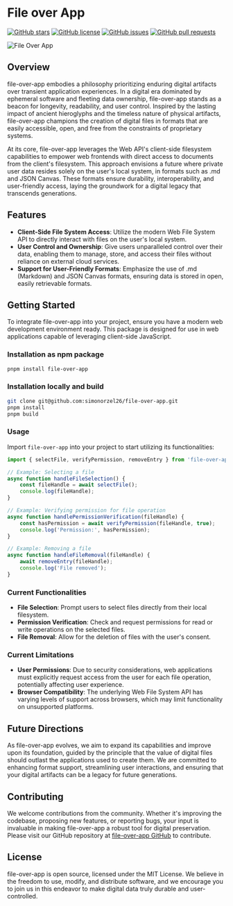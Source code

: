 # File over App


[![GitHub stars](https://img.shields.io/github/stars/simonorzel26/file-over-app.svg)](https://github.com/simonorzel26/file-over-app/stargazers)
[![GitHub license](https://img.shields.io/github/license/simonorzel26/file-over-app.svg)](https://github.com/simonorzel26/file-over-app/blob/main/LICENSE)
[![GitHub issues](https://img.shields.io/github/issues/simonorzel26/file-over-app.svg)](https://github.com/simonorzel26/file-over-app/issues)
[![GitHub pull requests](https://img.shields.io/github/issues-pr/simonorzel26/file-over-app.svg)](https://github.com/simonorzel26/file-over-app/pulls)


![File Over App](https://i.imgur.com/xD5srDY.png)

## Overview

file-over-app embodies a philosophy prioritizing enduring digital artifacts over transient application experiences. In a digital era dominated by ephemeral software and fleeting data ownership, file-over-app stands as a beacon for longevity, readability, and user control. Inspired by the lasting impact of ancient hieroglyphs and the timeless nature of physical artifacts, file-over-app champions the creation of digital files in formats that are easily accessible, open, and free from the constraints of proprietary systems.

At its core, file-over-app leverages the Web API's client-side filesystem capabilities to empower web frontends with direct access to documents from the client's filesystem. This approach envisions a future where private user data resides solely on the user's local system, in formats such as .md and JSON Canvas. These formats ensure durability, interoperability, and user-friendly access, laying the groundwork for a digital legacy that transcends generations.

## Features

- **Client-Side File System Access**: Utilize the modern Web File System API to directly interact with files on the user's local system.
- **User Control and Ownership**: Give users unparalleled control over their data, enabling them to manage, store, and access their files without reliance on external cloud services.
- **Support for User-Friendly Formats**: Emphasize the use of .md (Markdown) and JSON Canvas formats, ensuring data is stored in open, easily retrievable formats.

## Getting Started

To integrate file-over-app into your project, ensure you have a modern web development environment ready. This package is designed for use in web applications capable of leveraging client-side JavaScript.

### Installation as npm package

```bash
pnpm install file-over-app
```

### Installation locally and build

```bash
git clone git@github.com:simonorzel26/file-over-app.git
pnpm install
pnpm build
```

### Usage

Import `file-over-app` into your project to start utilizing its functionalities:

```javascript
import { selectFile, verifyPermission, removeEntry } from 'file-over-app';

// Example: Selecting a file
async function handleFileSelection() {
    const fileHandle = await selectFile();
    console.log(fileHandle);
}

// Example: Verifying permission for file operation
async function handlePermissionVerification(fileHandle) {
    const hasPermission = await verifyPermission(fileHandle, true);
    console.log('Permission:', hasPermission);
}

// Example: Removing a file
async function handleFileRemoval(fileHandle) {
    await removeEntry(fileHandle);
    console.log('File removed');
}
```

### Current Functionalities

- **File Selection**: Prompt users to select files directly from their local filesystem.
- **Permission Verification**: Check and request permissions for read or write operations on the selected files.
- **File Removal**: Allow for the deletion of files with the user's consent.

### Current Limitations

- **User Permissions**: Due to security considerations, web applications must explicitly request access from the user for each file operation, potentially affecting user experience.
- **Browser Compatibility**: The underlying Web File System API has varying levels of support across browsers, which may limit functionality on unsupported platforms.

## Future Directions

As file-over-app evolves, we aim to expand its capabilities and improve upon its foundation, guided by the principle that the value of digital files should outlast the applications used to create them. We are committed to enhancing format support, streamlining user interactions, and ensuring that your digital artifacts can be a legacy for future generations.

## Contributing

We welcome contributions from the community. Whether it's improving the codebase, proposing new features, or reporting bugs, your input is invaluable in making file-over-app a robust tool for digital preservation. Please visit our GitHub repository at [file-over-app GitHub](https://github.com/simonorzel26/ts-npm-package-boilerplate) to contribute.

## License

file-over-app is open source, licensed under the MIT License. We believe in the freedom to use, modify, and distribute software, and we encourage you to join us in this endeavor to make digital data truly durable and user-controlled.